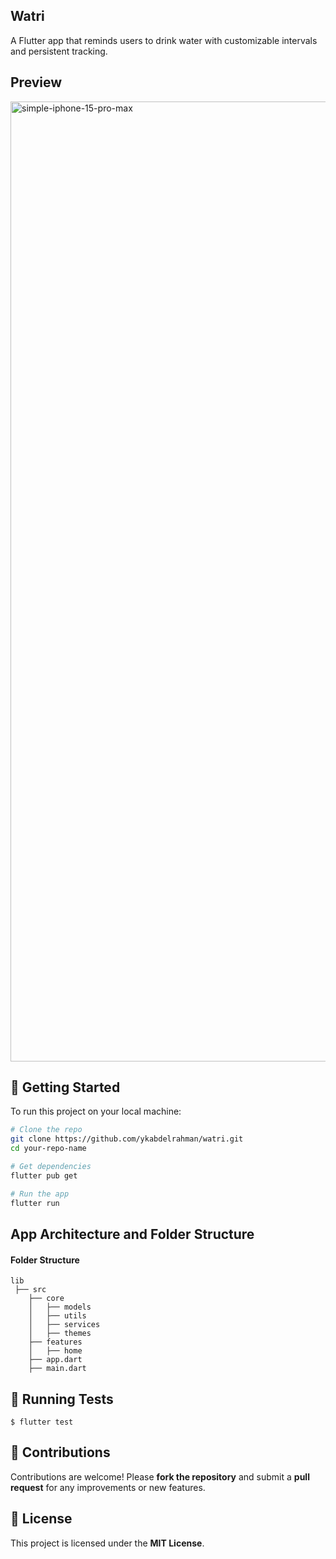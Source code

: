 ## Watri
A Flutter app that reminds users to drink water with customizable intervals and persistent tracking.


## Preview

<img width="2048" height="1536" alt="simple-iphone-15-pro-max" src="https://github.com/user-attachments/assets/a6ab75e0-d48b-405c-98b2-30dfb3d6833f" />

## 🚀 Getting Started

To run this project on your local machine:

```bash
# Clone the repo
git clone https://github.com/ykabdelrahman/watri.git
cd your-repo-name

# Get dependencies
flutter pub get

# Run the app
flutter run
```


## App Architecture and Folder Structure

#### Folder Structure

```
lib 
 ├── src
    ├── core
    │   ├── models
    │   ├── utils
    │   ├── services
    │   ├── themes
    ├── features
    │   ├── home
    ├── app.dart
    ├── main.dart
```

## 🧪 Running Tests

```
$ flutter test
```

## 🤝 Contributions
Contributions are welcome! Please **fork the repository** and submit a **pull request** for any improvements or new features.

## 📜 License
This project is licensed under the **MIT License**.
